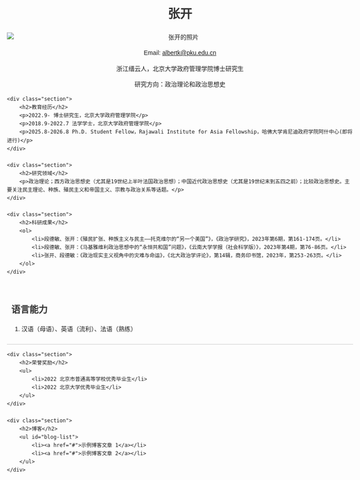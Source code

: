 <html lang="zh-CN">
<head>
    <meta charset="UTF-8">
    <meta name="viewport" content="width=device-width, initial-scale=1.0">
    <title>张开的个人网站</title>
    <style>
        body { font-family: Arial, sans-serif; line-height: 1.6; margin: 20px; padding: 20px; max-width: 800px; margin: auto; }
        h1, h2 { color: #333; }
        .container { text-align: center; }
        .section { margin-top: 20px; padding: 10px; border-bottom: 1px solid #ccc; }
        img { max-width: 100%; height: auto; display: block; margin: 10px auto; }
    </style>
</head>
<body>
    <div class="container">
        <h1>张开</h1>
        <img src="4b932ec969a40718bec70946dda41b86.jpeg" alt="张开的照片">
        <p>Email: <a href="mailto:albertk@pku.edu.cn">albertk@pku.edu.cn</a></p>
        <p>浙江缙云人，北京大学政府管理学院博士研究生</p>
        <p>研究方向：政治理论和政治思想史</p>
    </div>

    <div class="section">
        <h2>教育经历</h2>
        <p>2022.9- 博士研究生，北京大学政府管理学院</p>
        <p>2018.9-2022.7 法学学士，北京大学政府管理学院</p>
        <p>2025.8-2026.8 Ph.D. Student Fellow，Rajawali Institute for Asia Fellowship，哈佛大学肯尼迪政府学院阿什中心(即将进行)</p>
    </div>

    <div class="section">
        <h2>研究领域</h2>
        <p>政治理论；西方政治思想史（尤其是19世纪上半叶法国政治思想）；中国近代政治思想史（尤其是19世纪末到五四之前）；比较政治思想史。主要关注民主理论、种族、殖民主义和帝国主义、宗教与政治关系等话题。</p>
    </div>

    <div class="section">
        <h2>科研成果</h2>
        <ol>
            <li>段德敏、张开：《殖民扩张、种族主义与民主——托克维尔的“另一个美国”》，《政治学研究》，2023年第6期，第161-174页。</li>
            <li>段德敏、张开：《马基雅维利政治思想中的“永恒共和国”问题》，《云南大学学报（社会科学版）》，2023年第4期，第76-86页。</li>
            <li>张开、段德敏：《政治现实主义视角中的灾难与命运》，《北大政治学评论》，第14辑，商务印书馆，2023年，第253-263页。</li>
        </ol>
    </div>

  <div class="section">
        <h2>语言能力</h2>
        <ol>
            <li>汉语（母语）、英语（流利）、法语（熟练）</li>
        </ol>
    </div>

    <div class="section">
        <h2>荣誉奖励</h2>
        <ul>
            <li>2022 北京市普通高等学校优秀毕业生</li>
            <li>2022 北京大学优秀毕业生</li>
        </ul>
    </div>

    <div class="section">
        <h2>博客</h2>
        <ul id="blog-list">
            <li><a href="#">示例博客文章 1</a></li>
            <li><a href="#">示例博客文章 2</a></li>
        </ul>
    </div>

</body>
</html>
